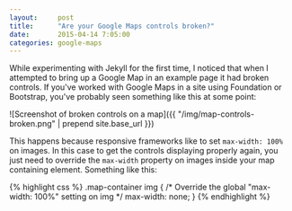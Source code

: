 ```yaml
---
layout:     post
title:      "Are your Google Maps controls broken?"
date:       2015-04-14 7:05:00
categories: google-maps
---
```

While experimenting with Jekyll for the first time, I noticed that when I attempted to bring up a Google Map in an example page it had broken controls. If you've worked with Google Maps in a site using Foundation or Bootstrap, you've probably seen something like this at some point:

![Screenshot of broken controls on a map]({{ "/img/map-controls-broken.png" | prepend site.base_url }})

This happens because responsive frameworks like to set `max-width: 100%` on images. In this case to get the controls displaying properly again, you just need to override the `max-width` property on images inside your map containing element. Something like this:

{% highlight css %}
.map-container img {
  /* Override the global "max-width: 100%" setting on img */
  max-width: none;
}
{% endhighlight %}

